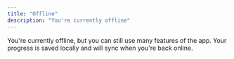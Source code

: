 ```yaml
---
title: "Offline"
description: "You're currently offline"
---
```


You're currently offline, but you can still use many features of the app. Your progress is saved locally and will sync when you're back online.
